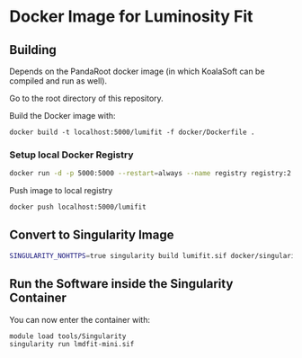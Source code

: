 # Docker Image for Luminosity Fit

## Building

Depends on the PandaRoot docker image (in which KoalaSoft can be compiled and run as well).

Go to the root directory of this repository.

Build the Docker image with:

```
docker build -t localhost:5000/lumifit -f docker/Dockerfile .
```

### Setup local Docker Registry

```bash
docker run -d -p 5000:5000 --restart=always --name registry registry:2
```

Push image to local registry

```bash
docker push localhost:5000/lumifit
```

## Convert to Singularity Image

```bash
SINGULARITY_NOHTTPS=true singularity build lumifit.sif docker/singularityRecipe.txt
```

## Run the Software inside the Singularity Container

You can now enter the container with:

```
module load tools/Singularity
singularity run lmdfit-mini.sif
```

